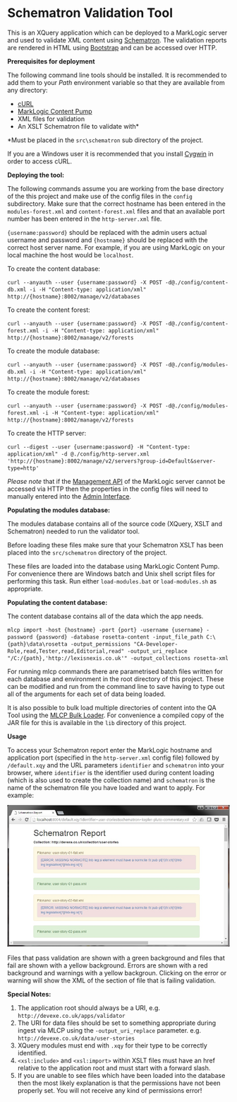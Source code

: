 # Schematron Validation Tool #

This is an XQuery application which can be deployed to a MarkLogic server and used to validate XML content using [Schematron](http://www.schematron.com/). The validation reports are rendered in HTML using [Bootstrap](http://getbootstrap.com/) and can be accessed over HTTP.

**Prerequisites for deployment**

The following command line tools should be installed. It is recommended to add them to your *Path* environment variable so that they are available from any directory:

- [cURL](https://curl.haxx.se/)
- [MarkLogic Content Pump](https://developer.marklogic.com/products/mlcp)
- XML files for validation
- An XSLT Schematron file to validate with*

\*Must be placed in the `src\schematron` sub directory of the project.   

If you are a Windows user it is recommended that you install [Cygwin](https://www.cygwin.com/) in order to access cURL.  


**Deploying the tool:**

The following commands assume you are working from the base directory of the this project and make use of the config files in the `config` subdirectory. Make sure that the correct hostname has been entered in the `modules-forest.xml` and `content-forest.xml` files and that an available port number has been entered in the `http-server.xml` file.

`{username:password}` should be replaced with the admin users actual username and password and `{hostname}` should be replaced with the correct host server name. For example, if you are using MarkLogic on your local machine the host would be `localhost`.

To create the content database:
	
	curl --anyauth --user {username:password} -X POST -d@./config/content-db.xml -i -H "Content-type: application/xml" http://{hostname}:8002/manage/v2/databases

To create the content forest:

	curl --anyauth --user {username:password} -X POST -d@./config/content-forest.xml -i -H "Content-type: application/xml" http://{hostname}:8002/manage/v2/forests

To create the module database:

	curl --anyauth --user {username:password} -X POST -d@./config/modules-db.xml -i -H "Content-type: application/xml" http://{hostname}:8002/manage/v2/databases

To create the module forest:

	curl --anyauth --user {username:password} -X POST -d@./config/modules-forest.xml -i -H "Content-type: application/xml" http://{hostname}:8002/manage/v2/forests

To create the HTTP server:

	curl --digest --user {username:password} -H "Content-type: application/xml" -d @./config/http-server.xml 'http://{hostname}:8002/manage/v2/servers?group-id=Default&server-type=http'

*Please note* that if the [Management API](https://docs.marklogic.com/REST/management) of the MarkLogic server cannot be accessed via HTTP then the properties in the config files will need to manually entered into the [Admin Interface](https://docs.marklogic.com/guide/admin/admin_inter).

**Populating the modules database:**

The modules database contains all of the source code (XQuery, XSLT and Schematron) needed to run the validator tool.

Before loading these files make sure that your Schematron XSLT has been placed into the `src/schematron` directory of the project.

These files are loaded into the database using MarkLogic Content Pump. For convenience there are Windows batch and Unix shell script files for performing this task. Run either `load-modules.bat` or `load-modules.sh` as appropriate.

**Populating the content database:**

The content database contains all of the data which the app needs. 

    mlcp import -host {hostname} -port {port} -username {username} -password {password} -database rosetta-content -input_file_path C:\{path}\data\rosetta -output_permissions "CA-Developer-Role,read,Tester,read,Editorial,read" -output_uri_replace "/C:/{path},'http://lexisnexis.co.uk'" -output_collections rosetta-xml

For running mlcp commands there are parametrised batch files written for each database and environment in the root directory of this project. These can be modified and run from the command line to save having to type out all of the arguments for each set of data being loaded.

It is also possible to bulk load multiple directories of content into the QA Tool using the [MLCP Bulk Loader](https://github.com/rwalpole/mlcp-bulk-loader). For convenience a compiled copy of the JAR file for this is available in the `lib` directory of this project.

**Usage**

To access your Schematron report enter the MarkLogic hostname and application port (specified in the `http-server.xml` config file) followed by `/default.xqy` and the URL parameters `identifier` and `schematron` into your browser, where `identifier` is the identifier used during content loading (which is also used to create the collection name) and `schematron` is the name of the schematron file you have loaded and want to apply. For example:

![](img/validator.jpg)

Files that pass validation are shown with a green background and files that fail are shown with a yellow background. Errors are shown with a red background and warnings with a yellow backgroun. Clicking on the error or warning will show the XML of the section of file that is failing validation.  

**Special Notes:**

1. The application root should always be a URI, e.g. `http://devexe.co.uk/apps/validator`
2. The URI for data files should be set to something appropriate during ingest via MLCP using the `-output_uri_replace` parameter. e.g. `http://devexe.co.uk/data/user-stories`
3. XQuery modules must end with `.xqy` for their type to be correctly identified.
4. `<xsl:include>` and `<xsl:import>` within XSLT files must have an href relative to the application root and must start with a forward slash.
5. If you are unable to see files which have been loaded into the database then the most likely explanation is that the permissions have not been properly set. You will not receive any kind of permissions error!